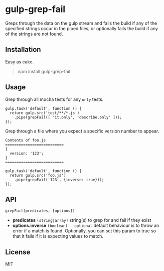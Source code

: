 # gulp-grep-fail

Greps through the data on the gulp stream and fails the build if any
of the specified strings occur in the piped files, or optionally fails
 the build if any of the strings are not found.

## Installation

Easy as cake.

>    npm install gulp-grep-fail

## Usage

Grep through all mocha tests for any `only` tests.

    gulp.task('default', function () {
      return gulp.src('test/**/*.js')
        .pipe(grepFail([ 'it.only', 'describe.only' ]));
    });

Grep through a file where you expect a specific version number to appear. 

    Contents of foo.js
    ==========================
    {
      version: '123';
    }
    ==========================

    gulp.task('default', function () {
      return gulp.src('foo.js')
        .pipe(grepFail('123', {inverse: true}));
    });

## API

`grepFail(predicates, [options])`

  * **predicates** `(string|array)` string(s) to grep for and fail if they exist
  * **options.inverse** `(boolean) - optional` default behaviour is to throw an error if a match is found. Optionally, you can set this param to true so that it fails if it is expecting values to match.

## License

MIT

